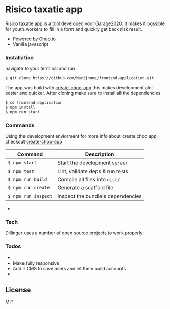 # Risico taxatie app

Risico taxatie app is a tool developed voor [Garage2020](http://www.garage2020.nl/). It makes it possible for youth workers to fill in a form and quickly get back risk result.

  - Powered by Choo.io 
  - Vanilla javascript
### Installation

  navigate to your terminal and run 
  ```sh
  $ git clone https://github.com/Marijnone/frontend-application.git
  ```

The app was build with [create-choo-app](https://github.com/choojs/create-choo-app) this makes  development alot easier and quicker. After cloning make sure to install all the dependencies.

```sh
$ cd frontend-application
$ npm install
$ npm run start
```
### Commands
Using the development enviorment for more info about create choo app checkout [create-choo-app](https://github.com/choojs/create-choo-app)

Command                | Description                                      |
-----------------------|--------------------------------------------------|
`$ npm start`          | Start the development server
`$ npm test`           | Lint, validate deps & run tests
`$ npm run build`      | Compile all files into `dist/`
`$ npm run create`     | Generate a scaffold file
`$ npm run inspect`    | Inspect the bundle's dependencies
  - 
### Tech

Dillinger uses a number of open source projects to work properly:

### Todos
-
 - Make fully responsive
 - Add a CMS to save users and let them build accounts
 - 
License
----

MIT